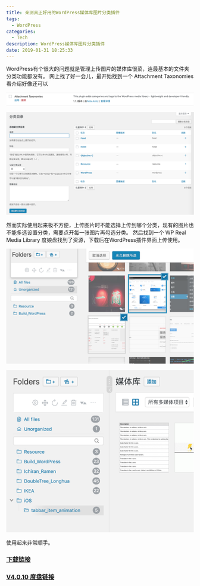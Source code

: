 ```yaml
---
title: 亲测真正好用的WordPress媒体库图片分类插件
tags:
  - WordPress
categories:
  - Tech
description: WordPress媒体库图片分类插件
date: 2019-01-31 18:25:33
---
```


WordPress有个很大的问题就是管理上传图片的媒体库很菜，连最基本的文件夹分类功能都没有。 网上找了好一会儿，最开始找到一个 Attachment Taxonomies 看介绍好像还可以

![](https://raw.githubusercontent.com/Fongim/personal_blog_image/master/image/Screenshot-2019-01-31-18.12.21.png)

<!-- more -->

![](https://raw.githubusercontent.com/Fongim/personal_blog_image/master/image/Screenshot-2019-01-31-18.12.51.png)

然而实际使用起来极不方便，上传图片时不能选择上传到哪个分类，现有的图片也不能多选设置分类，需要点开每一张图片再勾选分类。 然后找到一个 WP Real Media Library 度娘盘找到了资源，下载后在WordPress插件界面上传使用。 

![](https://raw.githubusercontent.com/Fongim/personal_blog_image/master/image/Screenshot-2019-01-31-18.01.56.png)

![](https://raw.githubusercontent.com/Fongim/personal_blog_image/master/image/Screenshot-2019-01-31-18.13.26.png)

使用起来非常顺手。

### [下载链接](http://www.4mudi.com/themes/wp-real-media-library/#toggle-id-2 "下载链接")

### [V4.0.10 度盘链接](https://pan.baidu.com/s/1W5AYA0jVPFWZwZMmHMYd4w "V4.0.10 度盘链接")